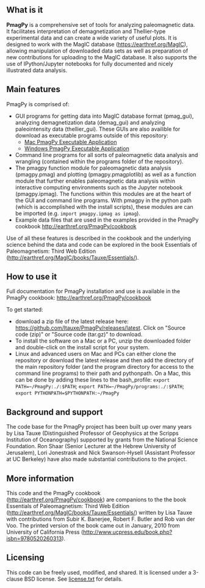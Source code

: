## What is it

**PmagPy** is a comprehensive set of tools for analyzing paleomagnetic data. It facilitates interpretation of demagnetization and Thellier-type experimental data and can create a wide variety of useful plots. It is designed to work with the MagIC database (https://earthref.org/MagIC), allowing manipulation of downloaded data sets as well as preparation of new contributions for uploading to the MagIC database. It also supports the use of IPython/Jupyter notebooks for fully documented and nicely illustrated data analysis.

## Main features

PmagPy is comprised of:
  - GUI programs for getting data into MagIC database format (pmag_gui), analyzing demagnetization data (demag_gui) and analyzing paleointensity data (thellier_gui). These GUIs are also availible for download as executable programs outside of this repository: 
    - [Mac PmagPy Executable Application](https://github.com/PmagPy/PmagPy-Standalone-OSX) 
    - [Windows PmagPy Executable Application](https://github.com/PmagPy/PmagPy-Standalone-Windows)
  - Command line programs for all sorts of paleomagnetic data analysis and wrangling (contained within the programs folder of the repository).
  - The pmagpy function module for paleomagnetic data analysis (pmagpy.pmag) and plotting (pmagpy.pmagplotlib) as well as a function module that further enables paleomagnetic data analysis within interactive computing environments such as the Jupyter notebook (pmagpy.ipmag). The functions within this modules are at the heart of the GUI and command line programs. With pmagpy in the python path (which is accomplished with the install scripts), these modules are can be imported (e.g. ```import pmagpy.ipmag as ipmag```).
  - Example data files that are used in the examples provided in the PmagPy cookbook http://earthref.org/PmagPy/cookbook
  
Use of all these features is described in the cookbook and the underlying science behind the data and code can be explored in the book Essentials of Paleomagnetism: Third Web Edition (http://earthref.org/MagIC/books/Tauxe/Essentials/).

## How to use it

Full documentation for PmagPy installation and use is available in the PmagPy cookbook: http://earthref.org/PmagPy/cookbook

To get started:
- download a zip file of the latest release here: https://github.com/ltauxe/PmagPy/releases/latest. Click on "Source code (zip)" or "Source code (tar.gz)" to download. 
- To install the software on a Mac or a PC, unzip the downloaded folder and double-click on the install script for your system. 
- Linux and advanced users on Mac and PCs can either clone the repository or download the latest release and then add the directory of the main repository folder (and the program directory for access to the command line programs) to their path and pythonpath. On a Mac, this can be done by adding these lines to the bash_profile: ```export PATH=~/PmagPy:./:$PATH```; ```export PATH=~/PmagPy/programs:./:$PATH```; ```export PYTHONPATH=$PYTHONPATH:~/PmagPy```

## Background and support

The code base for the PmagPy project has been built up over many years by Lisa Tauxe (Distinguished Professor of Geophysics at the Scripps Institution of Oceanography) supported by grants from the National Science Foundation. Ron Shaar (Senior Lecturer at the Hebrew University of Jerusalem), Lori Jonestrask and Nick Swanson-Hysell (Assistant Professor at UC Berkeley) have also made substantial contributions to the project.

## More information

This code and the PmagPy cookbook (http://earthref.org/PmagPy/cookbook) are companions to the the book Essentials of Paleomagnetism: Third Web Edition (http://earthref.org/MagIC/books/Tauxe/Essentials/) written by Lisa Tauxe with contributions from Subir K. Banerjee, Robert F. Butler and Rob van der Voo. The printed version of the book came out in January, 2010 from University of California Press (http://www.ucpress.edu/book.php?isbn=9780520260313).

## Licensing

This code can be freely used, modified, and shared. It is licensed under a 3-clause BSD license. See [license.txt](https://github.com/ltauxe/PmagPy/blob/master/license.txt) for details.  
